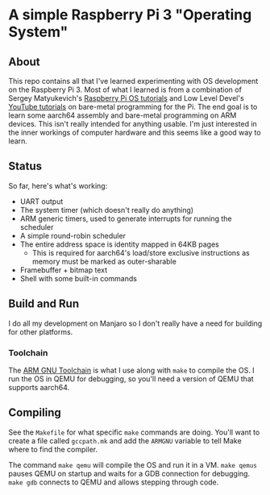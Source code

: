 # A simple Raspberry Pi 3 "Operating System"

## About
This repo contains all that I've learned experimenting with OS development on the Raspberry Pi 3. Most of what I learned is from a combination of Sergey Matyukevich's [Raspberry Pi OS tutorials](https://github.com/s-matyukevich/raspberry-pi-os) and Low Level Devel's [YouTube tutorials](https://www.youtube.com/channel/UCRWXAQsN5S3FPDHY4Ttq1Xg) on bare-metal programming for the Pi. The end goal is to learn some aarch64 assembly and bare-metal programming on ARM devices. This isn't really intended for anything usable. I'm just interested in the inner workings of computer hardware and this seems like a good way to learn.

## Status
So far, here's what's working:

* UART output
* The system timer (which doesn't really do anything)
* ARM generic timers, used to generate interrupts for running the scheduler
* A simple round-robin scheduler
* The entire address space is identity mapped in 64KB pages
  * This is required for aarch64's load/store exclusive instructions as memory must be marked as outer-sharable
* Framebuffer + bitmap text
* Shell with some built-in commands

## Build and Run
I do all my development on Manjaro so I don't really have a need for building for other platforms. 

### Toolchain
The [ARM GNU Toolchain](https://developer.arm.com/tools-and-software/open-source-software/developer-tools/gnu-toolchain/gnu-rm) is what I use along with `make` to compile the OS. I run the OS in QEMU for debugging, so you'll need a version of QEMU that supports aarch64.

## Compiling
See the `Makefile` for what specific `make` commands are doing. You'll want to create a file called `gccpath.mk` and add the `ARMGNU` variable to tell Make where to find the compiler.

The command `make qemu` will compile the OS and run it in a VM. `make qemus` pauses QEMU on startup and waits for a GDB connection for debugging. `make gdb` connects to QEMU and allows stepping through code.
